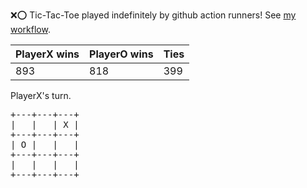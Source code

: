 :x::o: Tic-Tac-Toe played indefinitely by github action runners! See [my workflow](.github/workflows/play.yaml).

|PlayerX wins|PlayerO wins|Ties|
|-|-|-|
|893|818|399|

PlayerX's turn.

<pre>
+---+---+---+
|   |   | X |
+---+---+---+
| O |   |   |
+---+---+---+
|   |   |   |
+---+---+---+
</pre>